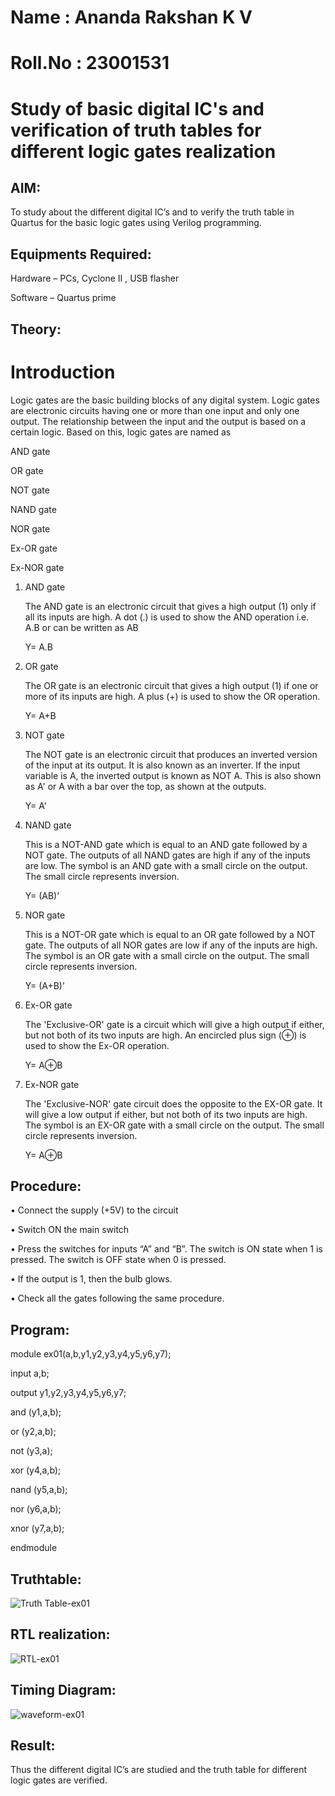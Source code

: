 # Name : Ananda Rakshan K V

# Roll.No : 23001531

# Study of basic digital IC's and verification of truth tables for different logic gates realization 
## AIM:

To study about the different digital IC’s and to verify the truth table in Quartus for the basic logic gates using Verilog programming.

## Equipments Required:

Hardware – PCs, Cyclone II , USB flasher

Software – Quartus prime

## Theory:

# Introduction

Logic gates are the basic building blocks of any digital system. Logic gates are electronic circuits having one or more than one input and only one output. The relationship between the input and the output is based on a certain logic. Based on this, logic gates are named as

AND gate

OR gate

NOT gate

NAND gate

NOR gate

Ex-OR gate

Ex-NOR gate

1) AND gate
   
   The AND gate is an electronic circuit that gives a high output (1) only if all its inputs are high. A dot (.) is used to show the AND operation i.e. A.B or can be written as AB

   Y= A.B

2) OR gate
 
   The OR gate is an electronic circuit that gives a high output (1) if one or more of its inputs are high. A plus (+) is used to show the OR operation.

   Y= A+B

3) NOT gate
   
   The NOT gate is an electronic circuit that produces an inverted version of the input at its output. It is also known as an inverter. If the input variable is A, the inverted output is known as NOT A. 
 This is also shown as A' or A with a bar over the top, as shown at the outputs.

   Y= A'

4) NAND gate
   
   This is a NOT-AND gate which is equal to an AND gate followed by a NOT gate. The outputs of all NAND gates are high if any of the inputs are low. The symbol is an AND gate with a small circle on the 
 output. The small circle represents inversion.

   Y= (AB)’

5) NOR gate
   
   This is a NOT-OR gate which is equal to an OR gate followed by a NOT gate. The outputs of all NOR gates are low if any of the inputs are high. The symbol is an OR gate with a small circle on the 
 output. The small circle represents inversion.

   Y= (A+B)’

6) Ex-OR gate
   
   The 'Exclusive-OR' gate is a circuit which will give a high output if either, but not both of its two inputs are high. An encircled plus sign (⊕) is used to show the Ex-OR operation.

   Y= A⊕B

7) Ex-NOR gate
   
   The 'Exclusive-NOR' gate circuit does the opposite to the EX-OR gate. It will give a low output if either, but not both of its two inputs are high. The symbol is an EX-OR gate with a small circle on 
 the output. The small circle represents inversion.

   Y= A⊕B

## Procedure:

• Connect the supply (+5V) to the circuit

• Switch ON the main switch

• Press the switches for inputs “A” and “B”. The switch is ON state when 1 is pressed. The switch is OFF state when 0 is pressed.

• If the output is 1, then the bulb glows.

• Check all the gates following the same procedure.

## Program:

module ex01(a,b,y1,y2,y3,y4,y5,y6,y7);

input a,b;

output y1,y2,y3,y4,y5,y6,y7;

and (y1,a,b);

or (y2,a,b);

not (y3,a);

xor (y4,a,b);

nand (y5,a,b);

nor (y6,a,b);

xnor (y7,a,b);

endmodule

## Truthtable:

![Truth Table-ex01](https://github.com/anandarakshan/Study-of-basic-digital-IC-s-and-verification-of-truth-tables-for-different-logic-gates-realization-/assets/139217934/3b85bc46-2a4f-4be7-9b8c-8752c92ccdc3)

## RTL realization:

![RTL-ex01](https://github.com/anandarakshan/Study-of-basic-digital-IC-s-and-verification-of-truth-tables-for-different-logic-gates-realization-/assets/139217934/e7a44ab7-0df0-400c-9c4b-bd21b09f7955)

## Timing Diagram:

![waveform-ex01](https://github.com/anandarakshan/Study-of-basic-digital-IC-s-and-verification-of-truth-tables-for-different-logic-gates-realization-/assets/139217934/1e7f6e3b-fd49-4508-a06a-32fbf6c42871)

## Result:
Thus the different digital IC’s are studied and the truth table for different logic gates are verified.
